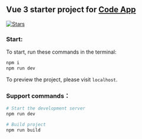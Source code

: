 ## Vue 3 starter project for [Code App](https://github.com/thebaselab/codeapp)

[![Stars](https://img.shields.io/github/stars/YzevDev/VueStarter?style=flat-square)](https://github.com/YzevDev/VueStarter/stargazers)

### Start:

To start, run these commands in the terminal:

```bash
npm i
npm run dev
```

To preview the project, please visit `localhost`.

### Support commands：

```bash
# Start the development server
npm run dev

# Build project
npm run build
```
